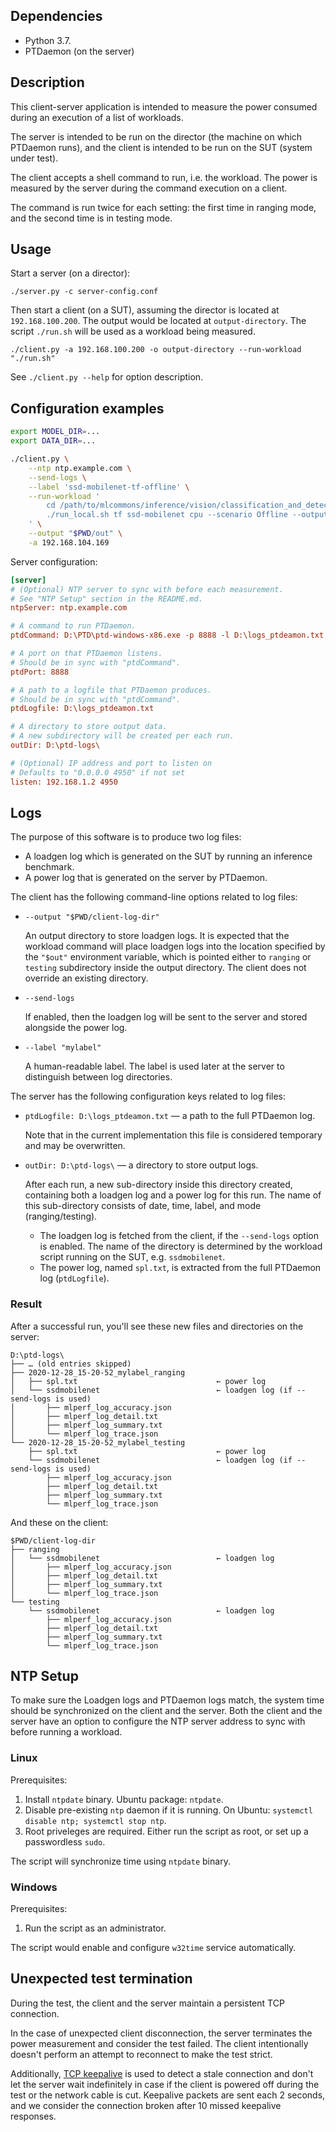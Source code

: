## Dependencies

* Python 3.7.
* PTDaemon (on the server)

## Description

This client-server application is intended to measure the power consumed during an execution of a list of workloads.

The server is intended to be run on the director (the machine on which PTDaemon runs), and the client is intended to be run on the SUT (system under test).

The client accepts a shell command to run, i.e. the workload.
The power is measured by the server during the command execution on a client.

The command is run twice for each setting: the first time in ranging mode, and the second time is in testing mode.

## Usage

Start a server (on a director):
```
./server.py -c server-config.conf
```

Then start a client (on a SUT), assuming the director is located at `192.168.100.200`.
The output would be located at `output-directory`.
The script `./run.sh` will be used as a workload being measured.
```
./client.py -a 192.168.100.200 -o output-directory --run-workload "./run.sh"
```

See `./client.py --help` for option description.

## Configuration examples

```sh
export MODEL_DIR=...
export DATA_DIR=...

./client.py \
	--ntp ntp.example.com \
	--send-logs \
	--label 'ssd-mobilenet-tf-offline' \
	--run-workload '
		cd /path/to/mlcommons/inference/vision/classification_and_detection &&
		./run_local.sh tf ssd-mobilenet cpu --scenario Offline --output "$out"/ssdmobilenet
	' \
	--output "$PWD/out" \
	-a 192.168.104.169
```

Server configuration:

```ini
[server]
# (Optional) NTP server to sync with before each measurement.
# See "NTP Setup" section in the README.md.
ntpServer: ntp.example.com

# A command to run PTDaemon.
ptdCommand: D:\PTD\ptd-windows-x86.exe -p 8888 -l D:\logs_ptdeamon.txt -e -y 49 C2PH13047V

# A port on that PTDaemon listens.
# Should be in sync with "ptdCommand".
ptdPort: 8888

# A path to a logfile that PTDaemon produces.
# Should be in sync with "ptdCommand".
ptdLogfile: D:\logs_ptdeamon.txt

# A directory to store output data.
# A new subdirectory will be created per each run.
outDir: D:\ptd-logs\

# (Optional) IP address and port to listen on
# Defaults to "0.0.0.0 4950" if not set
listen: 192.168.1.2 4950
```

## Logs

The purpose of this software is to produce two log files:
* A loadgen log which is generated on the SUT by running an inference benchmark.
* A power log that is generated on the server by PTDaemon.


The client has the following command-line options related to log files:

* `--output "$PWD/client-log-dir"`

  An output directory to store loadgen logs.
  It is expected that the workload command will place loadgen logs into the location specified by the `"$out"` environment variable, which is pointed either to `ranging` or `testing` subdirectory inside the output directory.
  The client does not override an existing directory.

* `--send-logs`

  If enabled, then the loadgen log will be sent to the server and stored alongside the power log.

* `--label "mylabel"`

  A human-readable label.
  The label is used later at the server to distinguish between log directories.


The server has the following configuration keys related to log files:

* `ptdLogfile: D:\logs_ptdeamon.txt` — a path to the full PTDaemon log.

  Note that in the current implementation this file is considered temporary and may be overwritten. 

* `outDir: D:\ptd-logs\` — a directory to store output logs.

  After each run, a new sub-directory inside this directory created, containing both a loadgen log and a power log for this run.
  The name of this sub-directory consists of date, time, label, and mode (ranging/testing).
  * The loadgen log is fetched from the client, if the `--send-logs` option is enabled.
    The name of the directory is determined by the workload script running on the SUT, e.g. `ssdmobilenet`.
  * The power log, named `spl.txt`, is extracted from the full PTDaemon log (`ptdLogfile`).

### Result

After a successful run, you'll see these new files and directories on the server:
```
D:\ptd-logs\
├── … (old entries skipped)
├── 2020-12-28_15-20-52_mylabel_ranging
│   ├── spl.txt                               ← power log
│   └── ssdmobilenet                          ← loadgen log (if --send-logs is used)
│       ├── mlperf_log_accuracy.json
│       ├── mlperf_log_detail.txt
│       ├── mlperf_log_summary.txt
│       └── mlperf_log_trace.json
└── 2020-12-28_15-20-52_mylabel_testing
    ├── spl.txt                               ← power log
    └── ssdmobilenet                          ← loadgen log (if --send-logs is used)
        ├── mlperf_log_accuracy.json
        ├── mlperf_log_detail.txt
        ├── mlperf_log_summary.txt
        └── mlperf_log_trace.json
```

And these on the client:
```
$PWD/client-log-dir
├── ranging
│   └── ssdmobilenet                          ← loadgen log
│       ├── mlperf_log_accuracy.json
│       ├── mlperf_log_detail.txt
│       ├── mlperf_log_summary.txt
│       └── mlperf_log_trace.json
└── testing
    └── ssdmobilenet                          ← loadgen log
        ├── mlperf_log_accuracy.json
        ├── mlperf_log_detail.txt
        ├── mlperf_log_summary.txt
        └── mlperf_log_trace.json
```

## NTP Setup

To make sure the Loadgen logs and PTDaemon logs match, the system time should be synchronized on the client and the server.
Both the client and the server have an option to configure the NTP server address to sync with before running a workload.

### Linux

Prerequisites:
1. Install `ntpdate` binary. Ubuntu package: `ntpdate`.
2. Disable pre-existing `ntp` daemon if it is running. On Ubuntu: `systemctl disable ntp; systemctl stop ntp`.
3. Root priveleges are required. Either run the script as root, or set up a passwordless `sudo`.

The script will synchronize time using `ntpdate` binary.

### Windows
Prerequisites:
1. Run the script as an administrator.

The script would enable and configure `w32time` service automatically.

## Unexpected test termination

During the test, the client and the server maintain a persistent TCP connection.

In the case of unexpected client disconnection, the server terminates the power measurement and consider the test failed.
The client intentionally doesn't perform an attempt to reconnect to make the test strict.

Additionally, [TCP keepalive] is used to detect a stale connection and don't let the server wait indefinitely in case if the client is powered off during the test or the network cable is cut.
Keepalive packets are sent each 2 seconds, and we consider the connection broken after 10 missed keepalive responses.

[TCP keepalive]: https://en.wikipedia.org/wiki/Keepalive#TCP_keepalive
